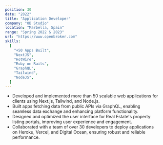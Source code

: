```yaml
---
position: 30
date: "2022"
title: "Application Developer"
company: "OB Studio"
location: "Marbella, Spain"
range: "Spring 2022 & 2023"
url: "https://www.openbroker.com"
skills:
  [
    "+50 Apps Built",
    "NextJS",
    "HotWire",
    "Ruby on Rails",
    "GraphQL",
    "Tailwind",
    "NodeJS",
  ]
---
```


- Developed and implemented more than 50 scalable web applications for clients using Next.js, Tailwind, and Node.js.
- Built apps fetching data from public APIs via GraphQL, enabling seamless data exchange and enhancing platform functionality.
- Designed and optimized the user interface for Real Estate's property listing portals, improving user experience and engagement.
- Collaborated with a team of over 30 developers to deploy applications on Heroku, Vercel, and Digital Ocean, ensuring robust and reliable performance.
